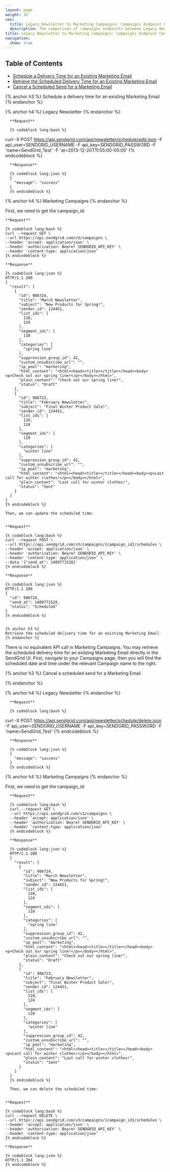 ```yaml
---
layout: page
weight: 10
seo:
  title: Legacy Newsletter to Marketing Campaigns: Campaigns Endpoint Comparison
  description: The comparison of campaigns endpoints between Legacy Newsletter and Marketing Campaigns
title: Legacy Newsletter to Marketing Campaigns: Campaigns Endpoint Comparison
navigation:
  show: true
---
```


<h2>Table of Contents</h2>
<ul>
  <li><a href="#-Schedule-Delivery-Time-for-an-Existing-Marketing-Email">Schedule a Delivery Time for an Existing Marketing Email</a></li>
  <li><a href="#-Retrieve-the-Scheduled-Delivery-Time-for-an-Existing-Marketing-Email">Retrieve the Scheduled Delivery Time for an Existing Marketing Email</a></li>
  <li><a href="#-Cancel-Scheduled-Send-for-Marketing-Email">Cancel a Scheduled Send for a Marketing Email</a></li>
</ul>


{% anchor h3 %}
Schedule a delivery time for an existing Marketing Email
{% endanchor %}

  {% anchor h4 %}
  Legacy Newsletter
  {% endanchor %}

      **Request**

      {% codeblock lang:bash %}
curl -X POST https://api.sendgrid.com/api/newsletter/schedule/add.json -F api_user=SENDGRID_USERNAME -F api_key=SENDGRID_PASSWORD -F 'name=SendGrid_Test' -F 'at=2013-12-20T11:55:00-05:00'
      {% endcodeblock %}

      **Response**

      {% codeblock lang:json %}
      {
        "message": "success"
      }
      {% endcodeblock %}

  {% anchor h4 %}
  Marketing Campaigns
  {% endanchor %}

First, we need to get the campaign_id:

    **Request**

    {% codeblock lang:bash %}
    curl --request GET \
    --url https://api.sendgrid.com/v3/campaigns \
    --header 'accept: application/json' \
    --header 'authorization: Bearer SENDGRID_API_KEY' \
    --header 'content-type: application/json'
    {% endcodeblock %}

    **Response**

    {% codeblock lang:json %}
    HTTP/1.1 200
    {
      "result": [
        {
          "id": 986724,
          "title": "March Newsletter",
          "subject": "New Products for Spring!",
          "sender_id": 124451,
          "list_ids": [
            110,
            124
          ],
          "segment_ids": [
            110
          ],
          "categories": [
            "spring line"
          ],
          "suppression_group_id": 42,
          "custom_unsubscribe_url": "",
          "ip_pool": "marketing",
          "html_content": "<html><head><title></title></head><body><p>Check out our spring line!</p></body></html>",
          "plain_content": "Check out our spring line!",
          "status": "Draft"
        },
        {
          "id": 986723,
          "title": "February Newsletter",
          "subject": "Final Winter Product Sale!",
          "sender_id": 124451,
          "list_ids": [
            110,
            124
          ],
          "segment_ids": [
            110
          ],
          "categories": [
            "winter line"
          ],
          "suppression_group_id": 42,
          "custom_unsubscribe_url": "",
          "ip_pool": "marketing",
          "html_content": "<html><head><title></title></head><body><p>Last call for winter clothes!</p></body></html>",
          "plain_content": "Last call for winter clothes!",
          "status": "Sent"
        }
      ]
    }
    {% endcodeblock %}

    Then, we can update the scheduled time:


    **Request**

    {% codeblock lang:bash %}
    curl --request POST \
    --url https://api.sendgrid.com/v3/campaigns/{campaign_id}/schedules \
    --header 'accept: application/json' \
    --header 'authorization: Bearer SENDGRID_API_KEY' \
    --header 'content-type: application/json' \
    --data '{"send_at": 1489771528}'
    {% endcodeblock %}

    **Response**

    {% codeblock lang:json %}
    HTTP/1.1 200
    {
      "id": 986724,
      "send_at": 1489771528,
      "status": "Scheduled"
    }
    {% endcodeblock %}


    {% anchor h3 %}
    Retrieve the scheduled delivery time for an existing Marketing Email
    {% endanchor %}

There is no equivalent API call in Marketing Campaigns. You may retrieve the scheduled delivery time for an existing Marketing Email directly in the SendGrid UI. First, navigate to your Campaigns page, then you will find the scheduled date and time under the relevant Campaign name to the right.





{% anchor h3 %}
Cancel a scheduled send for a Marketing Email

{% endanchor %}

  {% anchor h4 %}
  Legacy Newsletter
  {% endanchor %}

      **Request**

      {% codeblock lang:bash %}
curl -X POST https://api.sendgrid.com/api/newsletter/schedule/delete.json -F api_user=SENDGRID_USERNAME -F api_key=SENDGRID_PASSWORD -F 'name=SendGrid_Test'
      {% endcodeblock %}

      **Response**

      {% codeblock lang:json %}
      {
        "message": "success"
      }
      {% endcodeblock %}

  {% anchor h4 %}
  Marketing Campaigns
  {% endanchor %}

  First, we need to get the campaign_id:

      **Request**

      {% codeblock lang:bash %}
      curl --request GET \
      --url https://api.sendgrid.com/v3/campaigns \
      --header 'accept: application/json' \
      --header 'authorization: Bearer SENDGRID_API_KEY' \
      --header 'content-type: application/json'
      {% endcodeblock %}

      **Response**

      {% codeblock lang:json %}
      HTTP/1.1 200
      {
        "result": [
          {
            "id": 986724,
            "title": "March Newsletter",
            "subject": "New Products for Spring!",
            "sender_id": 124451,
            "list_ids": [
              110,
              124
            ],
            "segment_ids": [
              110
            ],
            "categories": [
              "spring line"
            ],
            "suppression_group_id": 42,
            "custom_unsubscribe_url": "",
            "ip_pool": "marketing",
            "html_content": "<html><head><title></title></head><body><p>Check out our spring line!</p></body></html>",
            "plain_content": "Check out our spring line!",
            "status": "Draft"
          },
          {
            "id": 986723,
            "title": "February Newsletter",
            "subject": "Final Winter Product Sale!",
            "sender_id": 124451,
            "list_ids": [
              110,
              124
            ],
            "segment_ids": [
              110
            ],
            "categories": [
              "winter line"
            ],
            "suppression_group_id": 42,
            "custom_unsubscribe_url": "",
            "ip_pool": "marketing",
            "html_content": "<html><head><title></title></head><body><p>Last call for winter clothes!</p></body></html>",
            "plain_content": "Last call for winter clothes!",
            "status": "Sent"
          }
        ]
      }
      {% endcodeblock %}

      Then, we can delete the scheduled time:


    **Request**

    {% codeblock lang:bash %}
    curl --request DELETE \
    --url https://api.sendgrid.com/v3/campaigns/{campaign_id}/schedules \
    --header 'accept: application/json' \
    --header 'authorization: Bearer SENDGRID_API_KEY' \
    --header 'content-type: application/json'
    {% endcodeblock %}

    **Response**

    {% codeblock lang:json %}
    HTTP/1.1 204
    {% endcodeblock %}
